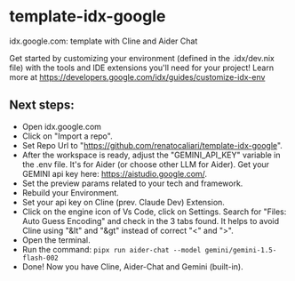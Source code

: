 # template-idx-google
idx.google.com: template with Cline and Aider Chat

Get started by customizing your environment (defined in the .idx/dev.nix file) with the tools and IDE extensions you'll need for your project!
Learn more at https://developers.google.com/idx/guides/customize-idx-env

## Next steps:
- Open idx.google.com
- Click on "Import a repo".
- Set Repo Url to "https://github.com/renatocaliari/template-idx-google".
- After the workspace is ready, adjust the "GEMINI_API_KEY" variable in the .env file. It's for Aider (or choose other LLM for Aider). Get your GEMINI api key here: https://aistudio.google.com/.
- Set the preview params related to your tech and framework.
- Rebuild your Environment.
- Set your api key on Cline (prev. Claude Dev) Extension.
- Click on the engine icon of Vs Code, click on Settings. Search for "Files: Auto Guess Encoding" and check in the 3 tabs found. It helps to avoid Cline using "&lt" and "&gt" instead of correct "<" and ">".
- Open the terminal.
- Run the command: `pipx run aider-chat --model gemini/gemini-1.5-flash-002`
- Done! Now you have Cline, Aider-Chat and Gemini (built-in).


